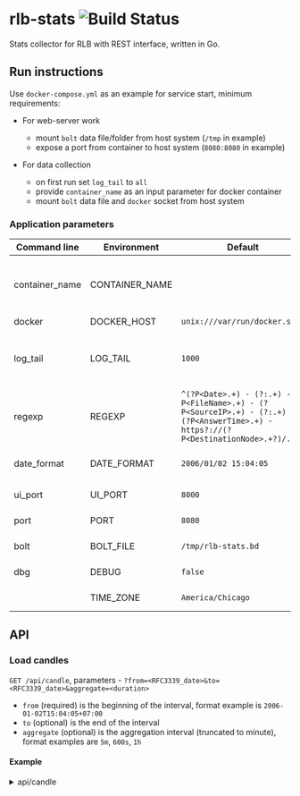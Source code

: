 # rlb-stats ![Build Status](https://github.com/umputun/rlb-stats/workflows/CI%20Build/badge.svg)

Stats collector for RLB with REST interface, written in Go.

## Run instructions

Use `docker-compose.yml` as an example for service start, minimum requirements:

 - For web-server work
     - mount `bolt` data file/folder from host system (`/tmp` in example)
     - expose a port from container to host system (`8080:8080` in example)

- For data collection
    - on first run set `log_tail` to `all`
    - provide `container_name` as an input parameter for docker container
    - mount `bolt` data file and `docker` socket from host system

### Application parameters

| Command line   | Environment    | Default                       | Description                     |
| ---------------| ---------------| ------------------------------| ------------------------------- |
| container_name | CONTAINER_NAME |                               | container name, _required_ for data collection |
| docker         | DOCKER_HOST    | `unix:///var/run/docker.sock` | docker host                     |
| log_tail       | LOG_TAIL       | `1000`                        | how many log entries to load from container |
| regexp         | REGEXP         | `^(?P<Date>.+) - (?:.+) - (?P<FileName>.+) - (?P<SourceIP>.+) - (?:.+) - (?P<AnswerTime>.+) - https?://(?P<DestinationNode>.+?)/.+$` | log line regexp |
| date_format    | DATE_FORMAT    | `2006/01/02 15:04:05`         | format of the date in log line  |
| ui_port        | UI_PORT        | `8000`                        | UI server port                  |
| port           | PORT           | `8080`                        | REST server port                |
| bolt           | BOLT_FILE      | `/tmp/rlb-stats.bd`           | boltdb file path                |
| dbg            | DEBUG          | `false`                       | debug mode                      |
|                | TIME_ZONE      | `America/Chicago`             | container timezone              |

## API

### Load candles

`GET /api/candle`, parameters - `?from=<RFC3339_date>&to=<RFC3339_date>&aggregate=<duration>`

- `from` (required) is the beginning of the interval, format example is `2006-01-02T15:04:05+07:00`
- `to` (optional) is the end of the interval
- `aggregate` (optional) is the aggregation interval (truncated to minute), format examples are `5m`, `600s`, `1h`

#### Example

<details>
<summary>api/candle</summary>

```json
$ http GET http://localhost:8080/api/candle?from=2018-02-18T15:35:00-00:00&to=2018-02-18T15:38:00-00:00&aggregate=2m

HTTP/1.1 200 OK
Content-Type: application/json

[
  {
    "Nodes": {
      "n6.radio-t.com": {
        "Volume": 1,
        "MinAnswerTime": 1,
        "MeanAnswerTime": 1,
        "MaxAnswerTime": 1,
        "Files": {
          "rt_podcast585.mp3": 1
        }
      },
      "n7.radio-t.com": {
        "Volume": 1,
        "MinAnswerTime": 2,
        "MeanAnswerTime": 2,
        "MaxAnswerTime": 2,
        "Files": {
          "rt_podcast584.mp3": 1,
        }
      },
      "all": {
        "Volume": 2,
        "MinAnswerTime": 1,
        "MeanAnswerTime": 1.5,
        "MaxAnswerTime": 2,
        "Files": {
          "rt_podcast584.mp3": 1,
          "rt_podcast585.mp3": 1
        }
      }
    },
    "StartMinute": "2018-02-18T15:35:00Z"
  },
  {
    "Nodes": {
      "n6.radio-t.com": {
        "Volume": 5,
        "MinAnswerTime": 1,
        "MeanAnswerTime": 1,
        "MaxAnswerTime": 1,
        "Files": {
          "rt_podcast579.mp3": 1,
          "rt_podcast581.mp3": 1,
          "rt_podcast583.mp3": 1,
          "rt_podcast584.mp3": 1,
          "rt_podcast585.mp3": 1
        }
      },
      "all": {
        "Volume": 5,
        "MinAnswerTime": 1,
        "MeanAnswerTime": 1,
        "MaxAnswerTime": 1,
        "Files": {
          "rt_podcast579.mp3": 1,
          "rt_podcast581.mp3": 1,
          "rt_podcast583.mp3": 1,
          "rt_podcast584.mp3": 1,
          "rt_podcast585.mp3": 1
        }
      }
    },
    "StartMinute": "2018-02-18T15:37:00Z"
  }
]
```

</details>
